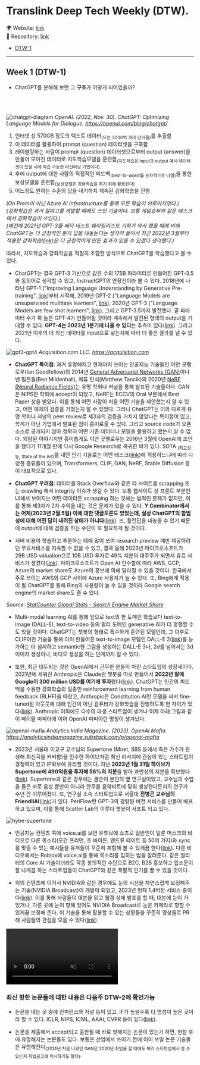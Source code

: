 # Translink Deep Tech Weekly (DTW).

🌍 Website: [link](https://cdrhim.github.io/dtw/)\
💾 Repository: [link](https://www.github.com/cdrhim/dtw/)



- [DTW-1](#week-1-dtw-1)

----------------------------------------------------

## Week 1 (DTW-1)

- ChatGPT를 분해해 보면 그 **구조**가 어떻게 되어있을까?
<br>
<br>

![chatgpt-diagram](./assets/img/chatgpt_diagram.svg)
*OpenAI. (2022, Nov. 30). ChatGPT: Optimizing Language Models for Dialogue. https://openai.com/blog/chatgpt/*

1. 인터넷 상 570GB 정도의 텍스트 데이터<sub>(또는 3000억 개의 단어들)</sub>를 추출함
2. 이 데이터를 활용하여 prompt (question) 데이터셋을 구축함
3. 레이블링하는 사람이 prompt (question) 데이터셋으로부터 output (answer)을 만들어 모아진 데이터로 지도학습모델을 훈련함<sub>(지도학습은 input과 output 예시 데이터셋이 있을 시에 학습 가능한 머신러닝 기법이다)</sub>
4. 후에 output에 대한 사람의 직접적인 피드백<sub>(best-to-worst를 순차적으로 나열)</sub>을 통한 보상모델을 훈련함<sub>(보상모델은 강화학습을 하기 위해 활용된다)</sub>
5. 어느정도 원하는 수준의 답을 내기까지 계속된 강화학습을 진행

*(On Prem이 아닌 Azure AI Infrastructure를 통해 모든 학습이 이루어지었다.)* \
*(강화학습은 과거 알파고를 개발할 때에도 쓰인 기술이다. 보통 게임승부와 같은 태스크에서 강화학습이 쓰인다.)* \
*(예전에 2021년 GPT-3를 베타 테스트 웨이팅리스트 기회가 와서 했을 때에 비해 ChatGPT는 더 긍정적인 톤의 답을 내놓는다는 생각이 들어서 최근 2022년 3월부터 적용한 강화학습([link](https://arxiv.org/abs/2203.02155))은 더 긍정적이게 만든 효과가 있을 수 있겠다 생각했다.)*

따라서, 지도학습과 강화학습을 적절히 조합한 방식으로 ChatGPT를 학습했다고 볼 수 있다.

- ChatGPT는 결국 GPT-3 기반으로 같은 수의 175B 파라미터로 만들어진 GPT-3.5와 동의어로 생각할 수 있고, InstructGPT의 연장선이라 볼 수 있다. 2018년에 나타난 GPT-1 ("Improving Language Understanding by Generative Pre-training", [link](https://s3-us-west-2.amazonaws.com/openai-assets/research-covers/language-unsupervised/language_understanding_paper.pdf))부터 시작해, 2019년 GPT-2 ("Language Models are unsupervised multitask learners", [link](https://cdn.openai.com/better-language-models/language_models_are_unsupervised_multitask_learners.pdf)), 2020년 GPT-3 ("Language Models are few shot learners", [link](https://arxiv.org/pdf/2005.14165.pdf)), 그리고 GPT-3.5까지 발전했다. 곧 파라미터 수가 확 늘은 GPT-4가 만들어질 것이라 계속해서 발전된 형태의 output을 기대할 수 있다. **GPT-4는 2023년 1분기에 나올 수 있다**는 추측이 있다([link](https://the-decoder.com/gpt-4-only-launches-when-it-is-safe-and-responsible/)). 그리고 2021년 이후의 더 최신 데이터를 input으로 넣는지에 따라 더 좋은 결과를 낼 수 있다.

![gpt3-gpt4](./assets/img/gpt3-gpt4.jpg)
*Acquisition.com LLC. https://acquisition.com*

- **ChatGPT 특이점**: 과거 유명해지고 현재까지 쓰이는 인공지능 기술들인 이안 굿펠로우(Ian Goodfellow)의 2014년 [General Adversarial Networks (GAN)](https://arxiv.org/abs/1406.2661)이나 벤 밀든홀(Ben Mildenhall), 매튜 탄식(Matthew Tancik)의 2020년 [NeRF (Neural Radiance Fields)](https://arxiv.org/abs/2003.08934)는 유명 학회나 저널을 통해 발표된 기술들이다. GAN은 NIPS란 학회에 accept이 되었고, NeRF는 ECCV의 Oral 부문에서 Best Paper 상을 받았다. 이를 통해 어떤 사람이 처음 어떤 기술을 제안했는지 알 수 있고, 어떤 매체의 검증을 거쳤는지 알 수 있었다. 그러나 ChatGPT는 이와 다르게 유명 학회나 저널의 peer review로 제3자의 검증을 거치지 않았다는 특이점이 있고, 학계가 아닌 기업에서 발표된 점이 흥미로울 수 있다. 그리고 source code가 오픈소스로 공개되지 않아 정확히 어떤 기존 데이터나 모델을 활용하고 했는지 알 수 없다. 외람된 이야기지만 흥미롭게도 이안 굿펠로우는 2016년 3월에 OpenAI에 조인을 했다가 11개월 만에 다시 Google Research로 복귀한 바가 있다. SOTA <sub>(최고성능, State of the Art)</sub>를 내던 인기 기술로는 어떤 태스크([link](https://paperswithcode.com/sota))에 적용하느냐에 따라 다양한 종류들이 있으며, Transformers, CLIP, GAN, NeRF, Stable Diffusion 등이 대표적으로 있다.

- **ChatGPT 우려점**: 데이터를 Stack Overflow와 같은 타 사이트를 scrapping 또는 crawling 해서 integrity 이슈가 생길 수 있다. 보통 웹사이트 상 프론트 부분인 UI에서 보여지는 어떤 데이터든 scrapping 하는 것에는 법적인 문제가 없지만, 이를 통해 제3자가 2차 수익을 내는 것은 문제가 있을 수 있다. **Y Combinator에서는 어제(2023년 2월 5일) 이에 대한 댓글토론도 있었는데, 실상 ChatGPT의 합법성에 대해 어떤 답이 내려진 상태가 아니다**([link](https://news.ycombinator.com/item?id=34664998&ref=upstract.com)). 또, 틀린답을 내놓을 수 있기 때문에 output에 대해 검증을 하는 수단이 또 필요하게 될 것이다.

- 서버 비용이 학습하고 추론하는 데에 많이 쓰여 research preview 때만 제공하려던 무료서비스를 지속할 수 없을 수 있고, 결국 올해 2023년 마이크로소프트가 29B USD valuation으로 10B USD 투자로 49% 지분의 대주주가 되면서 유료 서비스가 생겼다([link](https://www.forbes.com/sites/dereksaul/2023/01/10/microsoft-reportedly-closing-in-on-10-billion-investment-into-chatgpt-creator-openai/?sh=5bb729fa3204)). 마이크로소프트가 Open AI 인수함에 따라 AWS, GCP, Azure의 market share도 Azure의 홍보에 의해 달라질 수 있을 것이다. 한국에서 주로 쓰이는 AWS와 GCP 사이에 Azure 사용자가 늘 수 있다. 또, Bing에게 적용이 될 ChatGPT를 통해 Bing의 사용량이 늘 수 있을 것이라 Google search engine의 market share도 줄 수 있다. 
<div id="all-search_engine-ww-monthly-202201-202301"></div><!-- You may change the values of width and height above to resize the chart  width="600" height="400" style="width:600px; height: 400px;"--><p><i>Source: <a href="https://gs.statcounter.com/search-engine-market-share">StatCounter Global Stats - Search Engine Market Share</a></i></p><script type="text/javascript" src="https://www.statcounter.com/js/fusioncharts.js"></script><script type="text/javascript" src="https://gs.statcounter.com/chart.php?all-search_engine-ww-monthly-202201-202301&chartWidth=600"></script>

- Multi-modal learning AI를 통해 앞으로 text의 한 도메인 학습보다 text-to-image (DALL-E), text-to-video 등의 멀티 도메인 generative AI가 더 흥행할 수도 있을 것이다. ChatGPT는 챗봇의 형태로 특수하게 훈련된 모델인데, 그 이후로 CLIP이란 기술을 통해 이미 만들어진 text-to-image 모델인 DALL-E 2([link](https://openai.com/dall-e-2/))를 능가하는 더 섬세하고 semantic한 그림을 생성하는 DALL-E 3나, 2d를 넘어서는 3d 이미지 생성이나, 비디오 생성을 하는 단계까지 갈 수 있다.

- 또한, 최근 대두되는 것은 OpenAI에서 근무한 분들이 차린 스타트업의 성장세이다. 2021년에 세워진 Anthropic은 Claude란 챗봇을 따로 만들어서 **2022년 말에 Google이 300 million USD를 여기에 투자**했다([link](https://www.theverge.com/2023/2/3/23584540/google-anthropic-investment-300-million-openai-chatgpt-rival-claude)). ChatGPT는 인간의 피드백을 수용한 강화학습의 일종인 reinforcement learning from human feedback (RLHF)을 따랐고, Anthropic은 Constitution AI란 모델을 써서 fine-tuned된 아웃풋에 대해 인간이 아닌 컴퓨터가 강화학습을 진행하도록 한 차이가 있다([link](https://scale.com/blog/chatgpt-vs-claude)). Anthropic 이외에도 다수의 파생 스타트업이 생겨나 이제 아래 그림과 같이 페이팔 마피아에 이어 OpenAI 마피아란 명칭이 생겨났다.

![openai-mafia](./assets/img/openai-mafia.jpg)
*Analytics India Magazine. (2023). OpenAI Mafia. https://analyticsindiamagazine.substack.com/p/openai-mafia*

- 2023년 서울대 이교구 교수님의 Supertone (Mnet, SBS 등에서 죽은 가수가 환생해 최신곡을 커버함)을 인수한 하이브처럼 최신 리서치에 관심이 있는 스타트업이 경쟁력이 있고 IP확보에 유리할 것이다. 지난 **2023년 1월 31일 하이브가 Supertone에 490억원을 투자해 56%의 지분**을 받아 과반상의 지분을 확보했다([link](https://www.sbiz.news/news/articleView.html?idxno=22377)). Supertone과 같은 경우에는 글쓴이 본인의 옆 연구실이었고, 교수님의 수업을 들은 바로 음성 뿐만이 아니라 안무를 음악비트에 맞춰 생성한다든지의 연구가 수년 간 이루어졌다. 또, 연구실 소속 스타트업으로 서울대 **전병곤 교수님의 FriendliAI**([link](https://friendli.ai/))가 있다. PeriFlow란 GPT-3의 경량된 버전 서비스를 만들어 배포하고 있으며, 이를 통해 Scatter Lab의 이루다 챗봇이 서포트 되고 있다.

![hybe-supertone](./assets/img/hybe-supertone.jpg)

- 인공지능 컨텐츠 쪽에 voice.ai를 보면 유튜브에 쇼츠로 일반인이 일론 머스크의 비디오로 다른 목소리(모간 프리먼, 조 바이든, 앤드류 테이트 등 50여 가지)와 sync를 맞출 수 있는 예시들을 유저들이 꾸준히 체험해 볼 수 있게끔 한다([link](https://youtube.com/shorts/S84CgeVCNO8?feature=share)). 다른 비디오에서는 Roblox에 voice.ai를 통해 목소리를 입히는 법을 알려준다. 같은 퀄리티의 Core AI 기술이더라도 각종 창의적인 수단으로 B2C, B2B 홍보하고 입소문이 잘 나게끔 하는 스타트업들이 ChatGPT와 같은 폭팔적 인기를 끌 수 있을 것이다.

- 위의 컨텐츠에 이어서 NVIDIA와 같은 경우에도 눈의 시선을 자연스럽게 보정해주는 기술(NVIDIA Broadcast)이 개발이 되었고, 2023년 현재 1.4버전 서비스 중이다([link](https://www.nvidia.com/en-us/geforce/news/jan-2023-nvidia-broadcast-update/)). 이를 통해 사람들이 대본을 읽고 웹캠 상에 발표를 할 때, 대본에 눈이 가 있거나, 다른 곳에 눈이 향해 있어도 NVIDIA Broadcast로 눈은 카메라로 향할 수 있게끔 보정해 준다. 이 기술을 통해 활용할 수 있는 상황들을 꾸준히 영상들로 PR해 사람들의 관심을 모을 수 있다([link](https://www.youtube.com/watch?v=O50BkP16eZo)).

<video controls muted autoplay loop>
  <source src="./assets/img/nvidia-broadcast.mp4" type="video/mp4">
</video>

### 최신 핫한 논문들에 대한 내용은 다음주 DTW-2에 확인가능

- 논문을 내는 곳 중에 컨퍼런스와 저널 등이 있고, IF가 높을수록 더 명성이 높은 곳이라 할 수 있다. ICLR, NIPS, ICML, AAAI, CVPR 등이 있다([link](https://scholar.google.es/citations?view_op=top_venues&hl=en&vq=eng_artificialintelligence)).

- 논문을 제출해서 accept되고 출판될 때 바로 핫해지는 논문이 있는가 하면, 한참 후에 유명해지는 논문들도 있다. 보통은 산업에서 쓰이기 전에 이미 쓰일 논문 기술들은 유명해진다<sub>(2014년 처음 나왔던 GAN은 2020년 취업을 할 때에도 여러 스타트업에서 쓸 수 있는지 취업공고에 적시하기도 했다)</sub>.

<!---
Week 2
- About all the licenses that could be included in open source software (Apache 2.0, etc.).
- 테크 기업들에 대한 미국의 최신 valuation 방법들
- Midjourney
- Microsoft Teams가 Notion보다 인기가 많아진 이유는 이미 선점하고 있던 Windows의 distribution 때문.
- 구글이 바드를 출시
- 바드의 실수
- OpenAI's business structure (not feature, not product)
- 메타버스에서 손을 뗀 MS
- Google의 AI Test Kitchen을 통해서 waitlist에 등록한 다음 LaMDA 실험해 볼 수 있음.
- 인수된 AI 스타트업에 대한 조사 - Bedrock Data acquired by Formstack, AuthAir acquired by LogMeIn, Carbon Black acquired by VMWare, Connotate acquired by import.io, edgewise networks acquired by zscaler
- 인수를 잘하는 외국기업 및 한국기업
- 본디는 파리 스타트업 BeReal과 비슷하다 https://www.linkedin.com/posts/amyrlewin_socialmedia-frenchtech-genz-activity-7029033711861944320-0M9g?utm_source=share&utm_medium=member_android
-->
